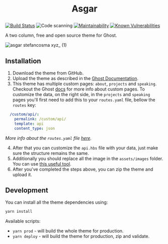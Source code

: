 # <p align="center">Asgar</p>

[![Build Status](https://travis-ci.com/stefanbc/Asgar.svg?branch=master)](https://travis-ci.com/stefanbc/Asgar) ![Code scanning](https://github.com/stefanbc/Asgar/workflows/Code%20scanning/badge.svg) [![Maintainability](https://api.codeclimate.com/v1/badges/db551b4c7a25f474e729/maintainability)](https://codeclimate.com/github/stefanbc/Asgar/maintainability) [![Known Vulnerabilities](https://snyk.io/test/github/stefanbc/Asgar/badge.svg?targetFile=package.json)](https://snyk.io/test/github/stefanbc/Asgar?targetFile=package.json) 

A two column, free and open source theme for Ghost.

![asgar stefancosma xyz_ (1)](https://user-images.githubusercontent.com/1278794/133379640-a6988b62-c5b4-45e1-9b9e-8b985e3e836d.png)

## Installation

1. Download the theme from GitHub.
2. Upload the theme as described in the [Ghost Documentation](https://docs.ghost.org/concepts/config/).
3. This theme has multiple custom pages: `about`, `projects` and `speaking`.
Checkout the Ghost [docs](https://docs.ghost.org/api/handlebars-themes/context/page/#templates) for more info about custom pages.
To customize the data, on the right side, in the `projects` and `speaking` pages
you'll first need to add this to your `routes.yaml` file, bellow the `routes` key:

```yaml
  /custom/api/:
    permalink: /custom/api/
    template: api
    content_type: json
```

*More info about the `routes.yaml` file [here](https://docs.ghost.org/api/handlebars-themes/routing/).*

4. After that you can customize the `api.hbs` file with your data, just make sure the structure remains the same.
5. Additionally you should replace all the image in the `assets/images` folder. You can use [this useful tool](http://realfavicongenerator.net/).
6. After you've completed the steps above, you can zip the theme and upload it.

## Development

You can install all the theme dependencies using:

```bash
yarn install
```

Available scripts:

* `yarn prod` - will build the whole theme for production.
* `yarn deploy` - will build the theme for production, zip and validate.
